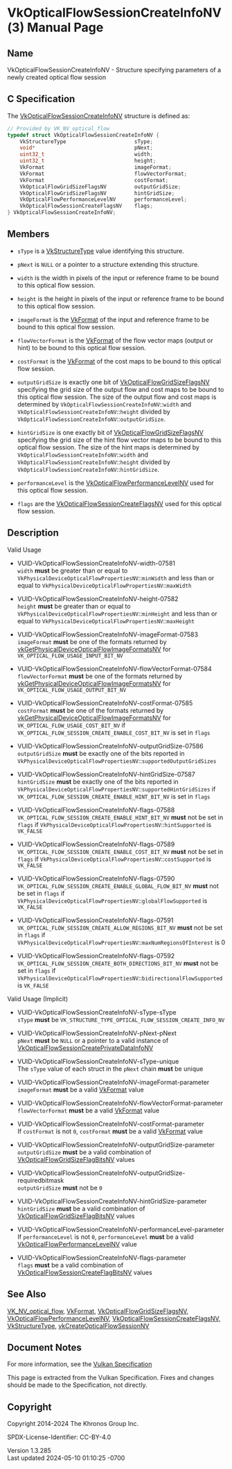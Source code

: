 # VkOpticalFlowSessionCreateInfoNV(3) Manual Page

## Name

VkOpticalFlowSessionCreateInfoNV - Structure specifying parameters of a
newly created optical flow session



## <a href="#_c_specification" class="anchor"></a>C Specification

The
[VkOpticalFlowSessionCreateInfoNV](https://registry.khronos.org/vulkan/specs/1.3-extensions/man/html/VkOpticalFlowSessionCreateInfoNV.html)
structure is defined as:

``` c
// Provided by VK_NV_optical_flow
typedef struct VkOpticalFlowSessionCreateInfoNV {
    VkStructureType                      sType;
    void*                                pNext;
    uint32_t                             width;
    uint32_t                             height;
    VkFormat                             imageFormat;
    VkFormat                             flowVectorFormat;
    VkFormat                             costFormat;
    VkOpticalFlowGridSizeFlagsNV         outputGridSize;
    VkOpticalFlowGridSizeFlagsNV         hintGridSize;
    VkOpticalFlowPerformanceLevelNV      performanceLevel;
    VkOpticalFlowSessionCreateFlagsNV    flags;
} VkOpticalFlowSessionCreateInfoNV;
```

## <a href="#_members" class="anchor"></a>Members

- `sType` is a [VkStructureType](https://registry.khronos.org/vulkan/specs/1.3-extensions/man/html/VkStructureType.html) value identifying
  this structure.

- `pNext` is `NULL` or a pointer to a structure extending this
  structure.

- `width` is the width in pixels of the input or reference frame to be
  bound to this optical flow session.

- `height` is the height in pixels of the input or reference frame to be
  bound to this optical flow session.

- `imageFormat` is the [VkFormat](https://registry.khronos.org/vulkan/specs/1.3-extensions/man/html/VkFormat.html) of the input and
  reference frame to be bound to this optical flow session.

- `flowVectorFormat` is the [VkFormat](https://registry.khronos.org/vulkan/specs/1.3-extensions/man/html/VkFormat.html) of the flow vector
  maps (output or hint) to be bound to this optical flow session.

- `costFormat` is the [VkFormat](https://registry.khronos.org/vulkan/specs/1.3-extensions/man/html/VkFormat.html) of the cost maps to be
  bound to this optical flow session.

- `outputGridSize` is exactly one bit of
  [VkOpticalFlowGridSizeFlagsNV](https://registry.khronos.org/vulkan/specs/1.3-extensions/man/html/VkOpticalFlowGridSizeFlagsNV.html)
  specifying the grid size of the output flow and cost maps to be bound
  to this optical flow session. The size of the output flow and cost
  maps is determined by `VkOpticalFlowSessionCreateInfoNV`::`width` and
  `VkOpticalFlowSessionCreateInfoNV`::`height` divided by
  `VkOpticalFlowSessionCreateInfoNV`::`outputGridSize`.

- `hintGridSize` is one exactly bit of
  [VkOpticalFlowGridSizeFlagsNV](https://registry.khronos.org/vulkan/specs/1.3-extensions/man/html/VkOpticalFlowGridSizeFlagsNV.html)
  specifying the grid size of the hint flow vector maps to be bound to
  this optical flow session. The size of the hint maps is determined by
  `VkOpticalFlowSessionCreateInfoNV`::`width` and
  `VkOpticalFlowSessionCreateInfoNV`::`height` divided by
  `VkOpticalFlowSessionCreateInfoNV`::`hintGridSize`.

- `performanceLevel` is the
  [VkOpticalFlowPerformanceLevelNV](https://registry.khronos.org/vulkan/specs/1.3-extensions/man/html/VkOpticalFlowPerformanceLevelNV.html)
  used for this optical flow session.

- `flags` are the
  [VkOpticalFlowSessionCreateFlagsNV](https://registry.khronos.org/vulkan/specs/1.3-extensions/man/html/VkOpticalFlowSessionCreateFlagsNV.html)
  used for this optical flow session.

## <a href="#_description" class="anchor"></a>Description

Valid Usage

- <a href="#VUID-VkOpticalFlowSessionCreateInfoNV-width-07581"
  id="VUID-VkOpticalFlowSessionCreateInfoNV-width-07581"></a>
  VUID-VkOpticalFlowSessionCreateInfoNV-width-07581  
  `width` **must** be greater than or equal to
  `VkPhysicalDeviceOpticalFlowPropertiesNV`::`minWidth` and less than or
  equal to `VkPhysicalDeviceOpticalFlowPropertiesNV`::`maxWidth`

- <a href="#VUID-VkOpticalFlowSessionCreateInfoNV-height-07582"
  id="VUID-VkOpticalFlowSessionCreateInfoNV-height-07582"></a>
  VUID-VkOpticalFlowSessionCreateInfoNV-height-07582  
  `height` **must** be greater than or equal to
  `VkPhysicalDeviceOpticalFlowPropertiesNV`::`minHeight` and less than
  or equal to `VkPhysicalDeviceOpticalFlowPropertiesNV`::`maxHeight`

- <a href="#VUID-VkOpticalFlowSessionCreateInfoNV-imageFormat-07583"
  id="VUID-VkOpticalFlowSessionCreateInfoNV-imageFormat-07583"></a>
  VUID-VkOpticalFlowSessionCreateInfoNV-imageFormat-07583  
  `imageFormat` **must** be one of the formats returned by
  [vkGetPhysicalDeviceOpticalFlowImageFormatsNV](https://registry.khronos.org/vulkan/specs/1.3-extensions/man/html/vkGetPhysicalDeviceOpticalFlowImageFormatsNV.html)
  for `VK_OPTICAL_FLOW_USAGE_INPUT_BIT_NV`

- <a href="#VUID-VkOpticalFlowSessionCreateInfoNV-flowVectorFormat-07584"
  id="VUID-VkOpticalFlowSessionCreateInfoNV-flowVectorFormat-07584"></a>
  VUID-VkOpticalFlowSessionCreateInfoNV-flowVectorFormat-07584  
  `flowVectorFormat` **must** be one of the formats returned by
  [vkGetPhysicalDeviceOpticalFlowImageFormatsNV](https://registry.khronos.org/vulkan/specs/1.3-extensions/man/html/vkGetPhysicalDeviceOpticalFlowImageFormatsNV.html)
  for `VK_OPTICAL_FLOW_USAGE_OUTPUT_BIT_NV`

- <a href="#VUID-VkOpticalFlowSessionCreateInfoNV-costFormat-07585"
  id="VUID-VkOpticalFlowSessionCreateInfoNV-costFormat-07585"></a>
  VUID-VkOpticalFlowSessionCreateInfoNV-costFormat-07585  
  `costFormat` **must** be one of the formats returned by
  [vkGetPhysicalDeviceOpticalFlowImageFormatsNV](https://registry.khronos.org/vulkan/specs/1.3-extensions/man/html/vkGetPhysicalDeviceOpticalFlowImageFormatsNV.html)
  for `VK_OPTICAL_FLOW_USAGE_COST_BIT_NV` if
  `VK_OPTICAL_FLOW_SESSION_CREATE_ENABLE_COST_BIT_NV` is set in `flags`

- <a href="#VUID-VkOpticalFlowSessionCreateInfoNV-outputGridSize-07586"
  id="VUID-VkOpticalFlowSessionCreateInfoNV-outputGridSize-07586"></a>
  VUID-VkOpticalFlowSessionCreateInfoNV-outputGridSize-07586  
  `outputGridSize` **must** be exactly one of the bits reported in
  `VkPhysicalDeviceOpticalFlowPropertiesNV`::`supportedOutputGridSizes`

- <a href="#VUID-VkOpticalFlowSessionCreateInfoNV-hintGridSize-07587"
  id="VUID-VkOpticalFlowSessionCreateInfoNV-hintGridSize-07587"></a>
  VUID-VkOpticalFlowSessionCreateInfoNV-hintGridSize-07587  
  `hintGridSize` **must** be exactly one of the bits reported in
  `VkPhysicalDeviceOpticalFlowPropertiesNV`::`supportedHintGridSizes` if
  `VK_OPTICAL_FLOW_SESSION_CREATE_ENABLE_HINT_BIT_NV` is set in `flags`

- <a href="#VUID-VkOpticalFlowSessionCreateInfoNV-flags-07588"
  id="VUID-VkOpticalFlowSessionCreateInfoNV-flags-07588"></a>
  VUID-VkOpticalFlowSessionCreateInfoNV-flags-07588  
  `VK_OPTICAL_FLOW_SESSION_CREATE_ENABLE_HINT_BIT_NV` **must** not be
  set in `flags` if
  `VkPhysicalDeviceOpticalFlowPropertiesNV`::`hintSupported` is
  `VK_FALSE`

- <a href="#VUID-VkOpticalFlowSessionCreateInfoNV-flags-07589"
  id="VUID-VkOpticalFlowSessionCreateInfoNV-flags-07589"></a>
  VUID-VkOpticalFlowSessionCreateInfoNV-flags-07589  
  `VK_OPTICAL_FLOW_SESSION_CREATE_ENABLE_COST_BIT_NV` **must** not be
  set in `flags` if
  `VkPhysicalDeviceOpticalFlowPropertiesNV`::`costSupported` is
  `VK_FALSE`

- <a href="#VUID-VkOpticalFlowSessionCreateInfoNV-flags-07590"
  id="VUID-VkOpticalFlowSessionCreateInfoNV-flags-07590"></a>
  VUID-VkOpticalFlowSessionCreateInfoNV-flags-07590  
  `VK_OPTICAL_FLOW_SESSION_CREATE_ENABLE_GLOBAL_FLOW_BIT_NV` **must**
  not be set in `flags` if
  `VkPhysicalDeviceOpticalFlowPropertiesNV`::`globalFlowSupported` is
  `VK_FALSE`

- <a href="#VUID-VkOpticalFlowSessionCreateInfoNV-flags-07591"
  id="VUID-VkOpticalFlowSessionCreateInfoNV-flags-07591"></a>
  VUID-VkOpticalFlowSessionCreateInfoNV-flags-07591  
  `VK_OPTICAL_FLOW_SESSION_CREATE_ALLOW_REGIONS_BIT_NV` **must** not be
  set in `flags` if
  `VkPhysicalDeviceOpticalFlowPropertiesNV`::`maxNumRegionsOfInterest`
  is 0

- <a href="#VUID-VkOpticalFlowSessionCreateInfoNV-flags-07592"
  id="VUID-VkOpticalFlowSessionCreateInfoNV-flags-07592"></a>
  VUID-VkOpticalFlowSessionCreateInfoNV-flags-07592  
  `VK_OPTICAL_FLOW_SESSION_CREATE_BOTH_DIRECTIONS_BIT_NV` **must** not
  be set in `flags` if
  `VkPhysicalDeviceOpticalFlowPropertiesNV`::`bidirectionalFlowSupported`
  is `VK_FALSE`

Valid Usage (Implicit)

- <a href="#VUID-VkOpticalFlowSessionCreateInfoNV-sType-sType"
  id="VUID-VkOpticalFlowSessionCreateInfoNV-sType-sType"></a>
  VUID-VkOpticalFlowSessionCreateInfoNV-sType-sType  
  `sType` **must** be
  `VK_STRUCTURE_TYPE_OPTICAL_FLOW_SESSION_CREATE_INFO_NV`

- <a href="#VUID-VkOpticalFlowSessionCreateInfoNV-pNext-pNext"
  id="VUID-VkOpticalFlowSessionCreateInfoNV-pNext-pNext"></a>
  VUID-VkOpticalFlowSessionCreateInfoNV-pNext-pNext  
  `pNext` **must** be `NULL` or a pointer to a valid instance of
  [VkOpticalFlowSessionCreatePrivateDataInfoNV](https://registry.khronos.org/vulkan/specs/1.3-extensions/man/html/VkOpticalFlowSessionCreatePrivateDataInfoNV.html)

- <a href="#VUID-VkOpticalFlowSessionCreateInfoNV-sType-unique"
  id="VUID-VkOpticalFlowSessionCreateInfoNV-sType-unique"></a>
  VUID-VkOpticalFlowSessionCreateInfoNV-sType-unique  
  The `sType` value of each struct in the `pNext` chain **must** be
  unique

- <a href="#VUID-VkOpticalFlowSessionCreateInfoNV-imageFormat-parameter"
  id="VUID-VkOpticalFlowSessionCreateInfoNV-imageFormat-parameter"></a>
  VUID-VkOpticalFlowSessionCreateInfoNV-imageFormat-parameter  
  `imageFormat` **must** be a valid [VkFormat](https://registry.khronos.org/vulkan/specs/1.3-extensions/man/html/VkFormat.html) value

- <a
  href="#VUID-VkOpticalFlowSessionCreateInfoNV-flowVectorFormat-parameter"
  id="VUID-VkOpticalFlowSessionCreateInfoNV-flowVectorFormat-parameter"></a>
  VUID-VkOpticalFlowSessionCreateInfoNV-flowVectorFormat-parameter  
  `flowVectorFormat` **must** be a valid [VkFormat](https://registry.khronos.org/vulkan/specs/1.3-extensions/man/html/VkFormat.html) value

- <a href="#VUID-VkOpticalFlowSessionCreateInfoNV-costFormat-parameter"
  id="VUID-VkOpticalFlowSessionCreateInfoNV-costFormat-parameter"></a>
  VUID-VkOpticalFlowSessionCreateInfoNV-costFormat-parameter  
  If `costFormat` is not `0`, `costFormat` **must** be a valid
  [VkFormat](https://registry.khronos.org/vulkan/specs/1.3-extensions/man/html/VkFormat.html) value

- <a
  href="#VUID-VkOpticalFlowSessionCreateInfoNV-outputGridSize-parameter"
  id="VUID-VkOpticalFlowSessionCreateInfoNV-outputGridSize-parameter"></a>
  VUID-VkOpticalFlowSessionCreateInfoNV-outputGridSize-parameter  
  `outputGridSize` **must** be a valid combination of
  [VkOpticalFlowGridSizeFlagBitsNV](https://registry.khronos.org/vulkan/specs/1.3-extensions/man/html/VkOpticalFlowGridSizeFlagBitsNV.html)
  values

- <a
  href="#VUID-VkOpticalFlowSessionCreateInfoNV-outputGridSize-requiredbitmask"
  id="VUID-VkOpticalFlowSessionCreateInfoNV-outputGridSize-requiredbitmask"></a>
  VUID-VkOpticalFlowSessionCreateInfoNV-outputGridSize-requiredbitmask  
  `outputGridSize` **must** not be `0`

- <a href="#VUID-VkOpticalFlowSessionCreateInfoNV-hintGridSize-parameter"
  id="VUID-VkOpticalFlowSessionCreateInfoNV-hintGridSize-parameter"></a>
  VUID-VkOpticalFlowSessionCreateInfoNV-hintGridSize-parameter  
  `hintGridSize` **must** be a valid combination of
  [VkOpticalFlowGridSizeFlagBitsNV](https://registry.khronos.org/vulkan/specs/1.3-extensions/man/html/VkOpticalFlowGridSizeFlagBitsNV.html)
  values

- <a
  href="#VUID-VkOpticalFlowSessionCreateInfoNV-performanceLevel-parameter"
  id="VUID-VkOpticalFlowSessionCreateInfoNV-performanceLevel-parameter"></a>
  VUID-VkOpticalFlowSessionCreateInfoNV-performanceLevel-parameter  
  If `performanceLevel` is not `0`, `performanceLevel` **must** be a
  valid
  [VkOpticalFlowPerformanceLevelNV](https://registry.khronos.org/vulkan/specs/1.3-extensions/man/html/VkOpticalFlowPerformanceLevelNV.html)
  value

- <a href="#VUID-VkOpticalFlowSessionCreateInfoNV-flags-parameter"
  id="VUID-VkOpticalFlowSessionCreateInfoNV-flags-parameter"></a>
  VUID-VkOpticalFlowSessionCreateInfoNV-flags-parameter  
  `flags` **must** be a valid combination of
  [VkOpticalFlowSessionCreateFlagBitsNV](https://registry.khronos.org/vulkan/specs/1.3-extensions/man/html/VkOpticalFlowSessionCreateFlagBitsNV.html)
  values

## <a href="#_see_also" class="anchor"></a>See Also

[VK_NV_optical_flow](https://registry.khronos.org/vulkan/specs/1.3-extensions/man/html/VK_NV_optical_flow.html),
[VkFormat](https://registry.khronos.org/vulkan/specs/1.3-extensions/man/html/VkFormat.html),
[VkOpticalFlowGridSizeFlagsNV](https://registry.khronos.org/vulkan/specs/1.3-extensions/man/html/VkOpticalFlowGridSizeFlagsNV.html),
[VkOpticalFlowPerformanceLevelNV](https://registry.khronos.org/vulkan/specs/1.3-extensions/man/html/VkOpticalFlowPerformanceLevelNV.html),
[VkOpticalFlowSessionCreateFlagsNV](https://registry.khronos.org/vulkan/specs/1.3-extensions/man/html/VkOpticalFlowSessionCreateFlagsNV.html),
[VkStructureType](https://registry.khronos.org/vulkan/specs/1.3-extensions/man/html/VkStructureType.html),
[vkCreateOpticalFlowSessionNV](https://registry.khronos.org/vulkan/specs/1.3-extensions/man/html/vkCreateOpticalFlowSessionNV.html)

## <a href="#_document_notes" class="anchor"></a>Document Notes

For more information, see the <a
href="https://registry.khronos.org/vulkan/specs/1.3-extensions/html/vkspec.html#VkOpticalFlowSessionCreateInfoNV"
target="_blank" rel="noopener">Vulkan Specification</a>

This page is extracted from the Vulkan Specification. Fixes and changes
should be made to the Specification, not directly.

## <a href="#_copyright" class="anchor"></a>Copyright

Copyright 2014-2024 The Khronos Group Inc.

SPDX-License-Identifier: CC-BY-4.0

Version 1.3.285  
Last updated 2024-05-10 01:10:25 -0700
